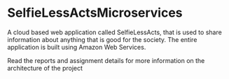 # SelfieLessActsMicroservices
A cloud based web application called SelfieLessActs, that is used to share information about anything that is good for the society. The entire application is built using Amazon Web Services.

Read the reports and assignment details for more information on the architecture of the project
